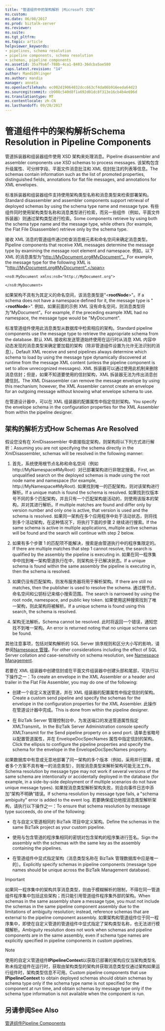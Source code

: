 ```yaml
---
title: "管道组件中的架构解析 |Microsoft 文档"
ms.custom: 
ms.date: 06/08/2017
ms.prod: biztalk-server
ms.reviewer: 
ms.suite: 
ms.tgt_pltfrm: 
ms.topic: article
helpviewer_keywords:
- pipelines, schema resolution
- pipeline components, schema resolution
- schemas, pipeline components
ms.assetid: 35a79a6f-788b-4ca1-8483-36dcba5ae580
caps.latest.revision: "14"
author: MandiOhlinger
ms.author: mandia
manager: anneta
ms.openlocfilehash: ec002d19064032dcc663cf4da06b916eeda64d23
ms.sourcegitcommit: cb908c540d8f1a692d01dc8f313e16cb4b4e696d
ms.translationtype: MT
ms.contentlocale: zh-CN
ms.lasthandoff: 09/20/2017
---
```

# <a name="schema-resolution-in-pipeline-components"></a><span data-ttu-id="dae31-102">管道组件中的架构解析</span><span class="sxs-lookup"><span data-stu-id="dae31-102">Schema Resolution in Pipeline Components</span></span>
<span data-ttu-id="dae31-103">管道拆装器和组装器组件使用 XSD 架构来处理消息。</span><span class="sxs-lookup"><span data-stu-id="dae31-103">Pipeline disassembler and assembler components use XSD schemas to process messages.</span></span> <span data-ttu-id="dae31-104">该架构包含升级属性、可分辨字段、平面文件消息批注和 XML 信封批注的列表等信息。</span><span class="sxs-lookup"><span data-stu-id="dae31-104">The schemas contain information such as the list of promoted properties, distinguished fields, annotations for flat file messages, and annotations for XML envelopes.</span></span>  
  
 <span data-ttu-id="dae31-105">标准拆装器和组装器组件支持使用架构类型名称和消息类型来检索部署架构。</span><span class="sxs-lookup"><span data-stu-id="dae31-105">Standard disassembler and assembler components support retrieval of deployed schemas by using the schema type name and message type.</span></span> <span data-ttu-id="dae31-106">有些组件同时使用架构类型名称和消息类型进行检索，而另一些组件（例如，平面文件拆装器）则通过架构类型进行检索。</span><span class="sxs-lookup"><span data-stu-id="dae31-106">Some components retrieve by using both the schema type name and the message type, while others (for example, the Flat File Disassembler) retrieve only by the schema type.</span></span>  
  
 <span data-ttu-id="dae31-107">接收 XML 消息的管道组件通过检查消息根元素和命名空间来确定消息类型。</span><span class="sxs-lookup"><span data-stu-id="dae31-107">Pipeline components that receive XML messages determine the message type by examining the message root element and namespace.</span></span> <span data-ttu-id="dae31-108">例如，以下 XML 的消息类型为“http://MyDocument.org#MyDocument”。</span><span class="sxs-lookup"><span data-stu-id="dae31-108">For example, the message type for the following XML is "http://MyDocument.org#MyDocument".</span></span>  
  
```  
<ns0:MyDocument xmlns:ns0="http://MyDocument.org">  
  
</ns0:MyDocument>  
```  
  
 <span data-ttu-id="dae31-109">如果架构不具有为其定义的命名空间，该消息类型是"\<**rootNode**>"。</span><span class="sxs-lookup"><span data-stu-id="dae31-109">If a schema does not have a namespace defined for it, the message type is "\<**rootNode**>".</span></span> <span data-ttu-id="dae31-110">例如，如果前面的示例 XML 没有命名空间，则消息类型将为“MyDocument”。</span><span class="sxs-lookup"><span data-stu-id="dae31-110">For example, if the preceding example XML had no namespace, the message type would be "MyDocument".</span></span>  
  
 <span data-ttu-id="dae31-111">标准管道组件使用此消息类型从数据库中检索相应的架构。</span><span class="sxs-lookup"><span data-stu-id="dae31-111">Standard pipeline components use the message type to retrieve the appropriate schema from the database.</span></span> <span data-ttu-id="dae31-112">默认 XML 接收和发送管道始终使用在运行时从消息 XML 内容中动态发现的消息类型来确定要加载的架构（除非管道组件设置为允许无法识别的消息）。</span><span class="sxs-lookup"><span data-stu-id="dae31-112">Default XML receive and send pipelines always determine which schema to load by using the message type dynamically discovered at runtime from the message XML content (unless the pipeline component is set to allow unrecognized messages).</span></span> <span data-ttu-id="dae31-113">XML 拆装器可以通过使用此机制来删除消息信封；但是，如果不知道要使用的信封架构，XML 拆装器无法为传出消息创建信封。</span><span class="sxs-lookup"><span data-stu-id="dae31-113">The XML Disassembler can remove the message envelope by using this mechanism; however, the XML Assembler cannot create an envelope for an outgoing message without knowing what envelope schema to use.</span></span>  
  
 <span data-ttu-id="dae31-114">在管道设计器中，可以在 XML 组装器的配置属性中指定信封架构。</span><span class="sxs-lookup"><span data-stu-id="dae31-114">You specify the envelope schema in the configuration properties for the XML Assembler from within the pipeline designer.</span></span>  
  
## <a name="how-schemas-are-resolved"></a><span data-ttu-id="dae31-115">架构的解析方式</span><span class="sxs-lookup"><span data-stu-id="dae31-115">How Schemas Are Resolved</span></span>  
 <span data-ttu-id="dae31-116">假设您没有在 XmlDisassembler 中直接指定架构，则架构将以下列方式进行解析：</span><span class="sxs-lookup"><span data-stu-id="dae31-116">Assuming you are not specifying the schema directly in the XmlDisassembler, schemas will be resolved in the following manner:</span></span>  
  
1.  <span data-ttu-id="dae31-117">首先，系统使用根节点名称和命名空间（例如 http://MyNamespace#MyRoot）对已部署架构进行非限定搜索。</span><span class="sxs-lookup"><span data-stu-id="dae31-117">First, an unqualified search on the deployed schemas is made using the root node name and namespace (for example, http://MyNamespace#MyRoot).</span></span> <span data-ttu-id="dae31-118">如果找到唯一的匹配架构，则对该架构进行解析。</span><span class="sxs-lookup"><span data-stu-id="dae31-118">If a unique match is found the schema is resolved.</span></span> <span data-ttu-id="dae31-119">如果找到仅版本号不同的多个匹配架构，并且只有一个匹配架构是活动的，则使用该版本的架构，并对其进行解析。</span><span class="sxs-lookup"><span data-stu-id="dae31-119">If multiple matches are found and differ only by version number and only one is active, that version is used and the schema is resolved.</span></span> <span data-ttu-id="dae31-120">如果同一架构在多个应用程序中处于活动状态，则将找到多个活动架构，在这种情况下，将执行下面的步骤 2 继续进行搜索。</span><span class="sxs-lookup"><span data-stu-id="dae31-120">If the same schema is active in multiple applications, multiple active schemas will be found and the search will continue with step 2 below.</span></span>  
  
2.  <span data-ttu-id="dae31-121">如果有多个步骤 1 的匹配项不能解决，搜索是由管道执行中的程序集限定的。</span><span class="sxs-lookup"><span data-stu-id="dae31-121">If there are multiple matches that step 1 cannot resolve, the search is qualified by the assembly the pipeline is executing in.</span></span> <span data-ttu-id="dae31-122">如果在同一程序集中中找到唯一架构管道执行在中，则架构处于已解决状态。</span><span class="sxs-lookup"><span data-stu-id="dae31-122">If a unique schema is found within the same assembly the pipeline is executing in, then the schema is resolved.</span></span>  
  
3.  <span data-ttu-id="dae31-123">如果仍没有匹配架构，则发布服务器将用于解析架构。</span><span class="sxs-lookup"><span data-stu-id="dae31-123">If there are still no matches, then the publisher is used to resolve the schema.</span></span> <span data-ttu-id="dae31-124">通过根节点、命名空间和公钥标记来缩小搜索范围。</span><span class="sxs-lookup"><span data-stu-id="dae31-124">The search is narrowed by using the root node, namespace, and public key token.</span></span> <span data-ttu-id="dae31-125">如果使用这种搜索找到了唯一架构，则此架构将被解析。</span><span class="sxs-lookup"><span data-stu-id="dae31-125">If a unique schema is found using this search, the schema is resolved.</span></span>  
  
4.  <span data-ttu-id="dae31-126">架构无法解析。</span><span class="sxs-lookup"><span data-stu-id="dae31-126">Schema cannot be resolved.</span></span> <span data-ttu-id="dae31-127">此时将返回一个错误，通知您找不到唯一架构。</span><span class="sxs-lookup"><span data-stu-id="dae31-127">An error is returned noting that no unique schema can be found.</span></span>  
  
 <span data-ttu-id="dae31-128">其他注意事项，包括对架构解析的 SQL Server 排序规则和区分大小写的影响，请参阅[Namespace 管理](../core/namespace-management.md)。</span><span class="sxs-lookup"><span data-stu-id="dae31-128">For other considerations including the effect of SQL Server collation and case-sensitivity on schema resolution, see [Namespace Management](../core/namespace-management.md).</span></span>  
  
 <span data-ttu-id="dae31-129">若要在 XML 组装器中创建信封或在平面文件组装器中创建头部和尾部，可执行以下操作之一：</span><span class="sxs-lookup"><span data-stu-id="dae31-129">To create an envelope in the XML Assembler or a header and trailer in the Flat File Assembler, you may do one of the following:</span></span>  
  
-   <span data-ttu-id="dae31-130">创建一个自定义发送管道，并在 XML 组装器的配置属性中指定信封的架构。</span><span class="sxs-lookup"><span data-stu-id="dae31-130">Create a custom send pipeline and specify the schemas for the envelope in the configuration properties for the XML Assembler.</span></span> <span data-ttu-id="dae31-131">此操作在管道设计器中完成。</span><span class="sxs-lookup"><span data-stu-id="dae31-131">This is done from within the pipeline designer.</span></span>  
  
-   <span data-ttu-id="dae31-132">在 BizTalk Server 管理控制台中，为发送端口的发送管道属性指定 XMLTransmit。</span><span class="sxs-lookup"><span data-stu-id="dae31-132">In the BizTalk Server Administration console specify XMLTransmit for the Send pipeline property on a send port.</span></span> <span data-ttu-id="dae31-133">请单击省略号以配置管道属性，并在 EnvelopeDocSpecNames 属性中指定信封的架构。</span><span class="sxs-lookup"><span data-stu-id="dae31-133">Click the ellipsis to configure the pipeline properties and specify the schema for the envelope in the EnvelopeDocSpecNames property.</span></span>  
  
 <span data-ttu-id="dae31-134">如果数据库中有意或无意地部署了同一架构的多个版本（例如，采用并行部署，或者多个方案不具有唯一的消息类型），则按消息类型来解析架构可能无法工作。</span><span class="sxs-lookup"><span data-stu-id="dae31-134">Schema resolution by message type may not work if several versions of the same schema are intentionally or accidentally deployed in the database (for example, in a side-by-side deployment or if multiple scenarios do not have unique message types).</span></span> <span data-ttu-id="dae31-135">如果按消息类型解析架构失败，则会向事件日志中添加“架构不明确”错误。</span><span class="sxs-lookup"><span data-stu-id="dae31-135">If schema resolution by message type fails, a "schema ambiguity" error is added to the event log.</span></span> <span data-ttu-id="dae31-136">若要确保成功地按消息类型解析架构，请执行以下操作之一：</span><span class="sxs-lookup"><span data-stu-id="dae31-136">To ensure that schema resolution by message type succeeds, do one of the following:</span></span>  
  
-   <span data-ttu-id="dae31-137">在与自定义管道相同的 BizTalk 项目中定义架构。</span><span class="sxs-lookup"><span data-stu-id="dae31-137">Define the schemas in the same BizTalk project as your custom pipeline.</span></span>  
  
-   <span data-ttu-id="dae31-138">使用与包含管道的程序集相同的密钥对包含架构的程序集进行签名。</span><span class="sxs-lookup"><span data-stu-id="dae31-138">Sign the assembly with the schemas with the same key as the assembly containing the pipelines.</span></span>  
  
-   <span data-ttu-id="dae31-139">在管道组件中显式指定架构（消息类型名称在 BizTalk 管理数据库中应是唯一的）。</span><span class="sxs-lookup"><span data-stu-id="dae31-139">Explicitly specify schemas in pipeline components (message type names should be unique across the BizTalk Management database).</span></span>  
  
> [!IMPORTANT]
>  <span data-ttu-id="dae31-140">如果同一程序集中的架构共享消息类型，则由于模糊解析的限制，不得在同一管道组件程序集中包括这些架构；而只能引用管道组件程序集外部的架构。</span><span class="sxs-lookup"><span data-stu-id="dae31-140">When schemas in the same assembly share a message type, you must not include the schemas in the same pipeline component assembly due to the limitations of ambiguity resolution; instead, reference schemas that are external to the pipeline component assembly.</span></span> <span data-ttu-id="dae31-141">如果架构和管道组件位于同一程序集中，即使在自定义管道的管道组件中显式指定了架构类型名称，也无法进行模糊解析。</span><span class="sxs-lookup"><span data-stu-id="dae31-141">Ambiguity resolution does not work when schemas and pipeline components are in the same assembly, even if schema type names are explicitly specified in pipeline components in custom pipelines.</span></span>  
  
> [!NOTE]
>  <span data-ttu-id="dae31-142">使用的自定义管道组件**IPipelineContext**以获取已部署的架构应仅当架构类型名称未指定组件在运行时，获取由架构类型的架构并获取消息类型仅通过架构如果运行组件时，架构类型信息不可用。</span><span class="sxs-lookup"><span data-stu-id="dae31-142">Custom pipeline components that use **IPipelineContext** to obtain deployed schemas should obtain schemas by schema type only if the schema type name is not specified for the component at run time, and obtain schemas by message type only if the schema type information is not available when the component is run.</span></span>  
  
## <a name="see-also"></a><span data-ttu-id="dae31-143">另请参阅</span><span class="sxs-lookup"><span data-stu-id="dae31-143">See Also</span></span>  
 [<span data-ttu-id="dae31-144">管道组件</span><span class="sxs-lookup"><span data-stu-id="dae31-144">Pipeline Components</span></span>](../core/pipeline-components.md)